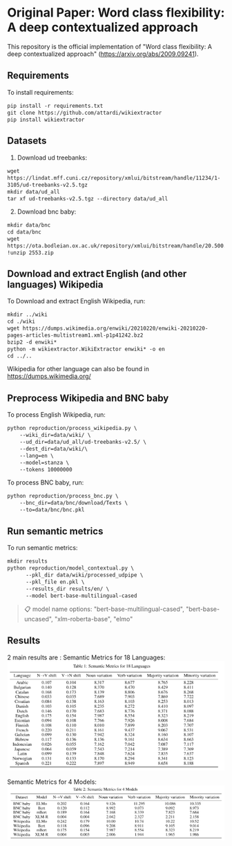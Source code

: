 # Original Paper: Word class flexibility: A deep contextualized approach

This repository is the official implementation of "Word class flexibility: A deep contextualized approach" (https://arxiv.org/abs/2009.09241). 


## Requirements

To install requirements:

```setup
pip install -r requirements.txt
git clone https://github.com/attardi/wikiextractor
pip install wikiextractor
```

## Datasets

1. Download ud treebanks:

```datasets
wget https://lindat.mff.cuni.cz/repository/xmlui/bitstream/handle/11234/1-3105/ud-treebanks-v2.5.tgz
mkdir data/ud_all
tar xf ud-treebanks-v2.5.tgz --directory data/ud_all
```

2. Download bnc baby:
```datasets
mkdir data/bnc
cd data/bnc
wget https://ota.bodleian.ox.ac.uk/repository/xmlui/bitstream/handle/20.500.12024/2553/2553.zip
!unzip 2553.zip

```

## Download and extract English (and other languages) Wikipedia

To Download and extract English Wikipedia, run:

```wiki
mkdir ../wiki
cd ./wiki
wget https://dumps.wikimedia.org/enwiki/20210220/enwiki-20210220-pages-articles-multistream1.xml-p1p41242.bz2
bzip2 -d enwiki*
python -m wikiextractor.WikiExtractor enwiki* -o en
cd ../..
```
Wikipedia for other language can also be found in https://dumps.wikimedia.org/


## Preprocess Wikipedia and BNC baby

To process English Wikipedia, run:

```wiki
python reproduction/process_wikipedia.py \
    --wiki_dir=data/wiki/ \
    --ud_dir=data/ud_all/ud-treebanks-v2.5/ \
    --dest_dir=data/wiki/\
    --lang=en \
    --model=stanza \
    --tokens 10000000
```

To process BNC baby, run:

```bnc
python reproduction/process_bnc.py \
    --bnc_dir=data/bnc/download/Texts \
    --to=data/bnc/bnc.pkl

```

## Run semantic metrics

To run semantic metrics:

```metrics
mkdir results
python reproduction/model_contextual.py \
      --pkl_dir data/wiki/processed_udpipe \
      --pkl_file en.pkl \
      --results_dir results/en/ \
      --model bert-base-multilingual-cased
```

>📋  model name options: "bert-base-multilingual-cased", "bert-base-uncased", "xlm-roberta-base", "elmo"

## Results

2 main results are :
Semantic Metrics for 18 Languages:
<img src="./results/table/table1.PNG">

Semantic Metrics for 4 Models: 
<img src="./results/table/table2.PNG">

